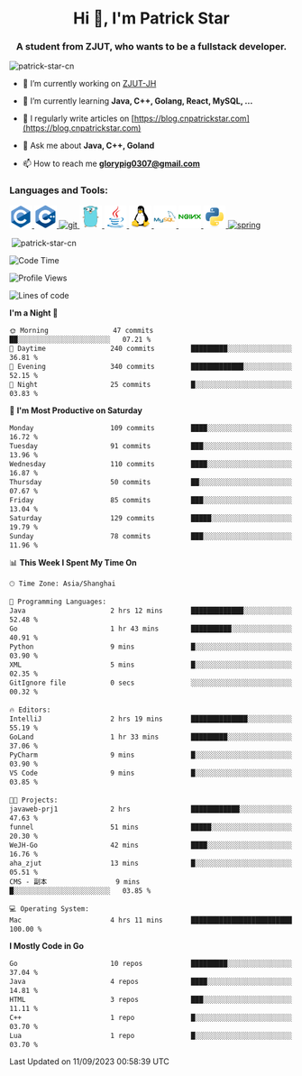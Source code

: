 <h1 align="center">Hi 👋, I'm Patrick Star</h1>
<h3 align="center">A student from ZJUT, who wants to be a fullstack developer.</h3>

<p align="left"> <img src="https://komarev.com/ghpvc/?username=patrick-star-cn&label=Profile%20views&color=0e75b6&style=flat" alt="patrick-star-cn" /> </p>

- 🔭 I’m currently working on [ZJUT-JH](https://github.com/zjutjh)

- 🌱 I’m currently learning **Java, C++, Golang, React, MySQL, ...**

- 📝 I regularly write articles on [https://blog.cnpatrickstar.com](https://blog.cnpatrickstar.com)

- 💬 Ask me about **Java, C++, Goland**

- 📫 How to reach me **glorypig0307@gmail.com**


<h3 align="left">Languages and Tools:</h3>
<p align="left"> 
  <a href="https://www.cprogramming.com/" target="_blank" rel="noreferrer"> 
    <img src="https://raw.githubusercontent.com/devicons/devicon/master/icons/c/c-original.svg" alt="c" width="40" height="40"/> 
  </a> 
  <a href="https://www.w3schools.com/cpp/" target="_blank" rel="noreferrer"> 
    <img src="https://raw.githubusercontent.com/devicons/devicon/master/icons/cplusplus/cplusplus-original.svg" alt="cplusplus" width="40" height="40"/> 
  </a> 
  <a href="https://git-scm.com/" target="_blank" rel="noreferrer"> 
    <img src="https://www.vectorlogo.zone/logos/git-scm/git-scm-icon.svg" alt="git" width="40" height="40"/> 
  </a> 
  <a href="https://golang.org" target="_blank" rel="noreferrer"> 
    <img src="https://raw.githubusercontent.com/devicons/devicon/master/icons/go/go-original.svg" alt="go" width="40" height="40"/> 
  </a> 
  <a href="https://www.java.com" target="_blank" rel="noreferrer"> 
    <img src="https://raw.githubusercontent.com/devicons/devicon/master/icons/java/java-original.svg" alt="java" width="40" height="40"/> 
  </a> 
  <a href="https://www.linux.org/" target="_blank" rel="noreferrer"> 
    <img src="https://raw.githubusercontent.com/devicons/devicon/master/icons/linux/linux-original.svg" alt="linux" width="40" height="40"/> 
  </a> 
  <a href="https://www.mysql.com/" target="_blank" rel="noreferrer"> 
    <img src="https://raw.githubusercontent.com/devicons/devicon/master/icons/mysql/mysql-original-wordmark.svg" alt="mysql" width="40" height="40"/> 
  </a> 
  <a href="https://www.nginx.com" target="_blank" rel="noreferrer"> 
    <img src="https://raw.githubusercontent.com/devicons/devicon/master/icons/nginx/nginx-original.svg" alt="nginx" width="40" height="40"/> 
  </a> 
  <a href="https://www.python.org" target="_blank" rel="noreferrer"> 
    <img src="https://raw.githubusercontent.com/devicons/devicon/master/icons/python/python-original.svg" alt="python" width="40" height="40"/> 
  </a> 
  <a href="https://spring.io/" target="_blank" rel="noreferrer"> 
    <img src="https://www.vectorlogo.zone/logos/springio/springio-icon.svg" alt="spring" width="40" height="40"/> 
  </a>
</p>

<p>&nbsp;<img align="center" src="https://github-readme-stats.vercel.app/api?username=patrick-star-cn&show_icons=true&locale=en" alt="patrick-star-cn" /></p>

<!--START_SECTION:waka-->
![Code Time](http://img.shields.io/badge/Code%20Time-409%20hrs%2020%20mins-blue)

![Profile Views](http://img.shields.io/badge/Profile%20Views-0-blue)

![Lines of code](https://img.shields.io/badge/From%20Hello%20World%20I%27ve%20Written-5.2%20million%20lines%20of%20code-blue)

**I'm a Night 🦉** 

```text
🌞 Morning                47 commits          ██░░░░░░░░░░░░░░░░░░░░░░░   07.21 % 
🌆 Daytime                240 commits         █████████░░░░░░░░░░░░░░░░   36.81 % 
🌃 Evening                340 commits         █████████████░░░░░░░░░░░░   52.15 % 
🌙 Night                  25 commits          █░░░░░░░░░░░░░░░░░░░░░░░░   03.83 % 
```
📅 **I'm Most Productive on Saturday** 

```text
Monday                   109 commits         ████░░░░░░░░░░░░░░░░░░░░░   16.72 % 
Tuesday                  91 commits          ███░░░░░░░░░░░░░░░░░░░░░░   13.96 % 
Wednesday                110 commits         ████░░░░░░░░░░░░░░░░░░░░░   16.87 % 
Thursday                 50 commits          ██░░░░░░░░░░░░░░░░░░░░░░░   07.67 % 
Friday                   85 commits          ███░░░░░░░░░░░░░░░░░░░░░░   13.04 % 
Saturday                 129 commits         █████░░░░░░░░░░░░░░░░░░░░   19.79 % 
Sunday                   78 commits          ███░░░░░░░░░░░░░░░░░░░░░░   11.96 % 
```


📊 **This Week I Spent My Time On** 

```text
🕑︎ Time Zone: Asia/Shanghai

💬 Programming Languages: 
Java                     2 hrs 12 mins       █████████████░░░░░░░░░░░░   52.48 % 
Go                       1 hr 43 mins        ██████████░░░░░░░░░░░░░░░   40.91 % 
Python                   9 mins              █░░░░░░░░░░░░░░░░░░░░░░░░   03.90 % 
XML                      5 mins              █░░░░░░░░░░░░░░░░░░░░░░░░   02.35 % 
GitIgnore file           0 secs              ░░░░░░░░░░░░░░░░░░░░░░░░░   00.32 % 

🔥 Editors: 
IntelliJ                 2 hrs 19 mins       ██████████████░░░░░░░░░░░   55.19 % 
GoLand                   1 hr 33 mins        █████████░░░░░░░░░░░░░░░░   37.06 % 
PyCharm                  9 mins              █░░░░░░░░░░░░░░░░░░░░░░░░   03.90 % 
VS Code                  9 mins              █░░░░░░░░░░░░░░░░░░░░░░░░   03.85 % 

🐱‍💻 Projects: 
javaweb-prj1             2 hrs               ████████████░░░░░░░░░░░░░   47.63 % 
funnel                   51 mins             █████░░░░░░░░░░░░░░░░░░░░   20.30 % 
WeJH-Go                  42 mins             ████░░░░░░░░░░░░░░░░░░░░░   16.76 % 
aha_zjut                 13 mins             █░░░░░░░░░░░░░░░░░░░░░░░░   05.51 % 
CMS - 副本                 9 mins              █░░░░░░░░░░░░░░░░░░░░░░░░   03.85 % 

💻 Operating System: 
Mac                      4 hrs 11 mins       █████████████████████████   100.00 % 
```

**I Mostly Code in Go** 

```text
Go                       10 repos            █████████░░░░░░░░░░░░░░░░   37.04 % 
Java                     4 repos             ████░░░░░░░░░░░░░░░░░░░░░   14.81 % 
HTML                     3 repos             ███░░░░░░░░░░░░░░░░░░░░░░   11.11 % 
C++                      1 repo              █░░░░░░░░░░░░░░░░░░░░░░░░   03.70 % 
Lua                      1 repo              █░░░░░░░░░░░░░░░░░░░░░░░░   03.70 % 
```




 Last Updated on 11/09/2023 00:58:39 UTC
<!--END_SECTION:waka-->